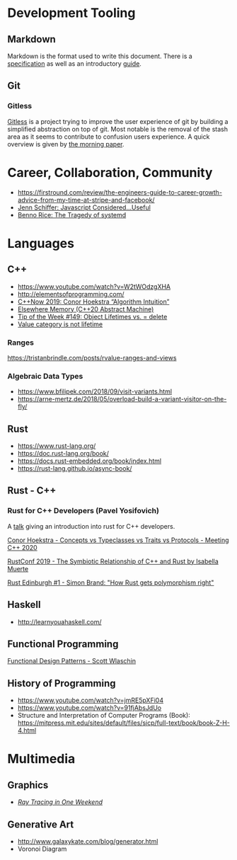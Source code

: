 # Development Tooling
## Markdown
Markdown is the format used to write this document. There is a [specification][1] as well as an introductory [guide][2].

[1]: https://spec.commonmark.org/
[2]: https://www.markdownguide.org/

## Git
### Gitless
[Gitless][3] is a project trying to improve the user experience of git by building a simplified abstraction on top of git. Most notable is the removal of the stash area as it seems to contribute to confusion users experience. A quick overview is given by [the morning paper][4].

[3]: https://gitless.com/
[4]: https://blog.acolyer.org/2016/10/24/whats-wrong-with-git-a-conceptual-design-analysis/


# Career, Collaboration, Community
- https://firstround.com/review/the-engineers-guide-to-career-growth-advice-from-my-time-at-stripe-and-facebook/
- [Jenn Schiffer: Javascript Considered...Useful](https://www.youtube.com/watch?v=ylF7ZR-b7Rk)
- [Benno Rice: The Tragedy of systemd](https://www.youtube.com/watch?v=o_AIw9bGogo)


# Languages
## C++
- https://www.youtube.com/watch?v=W2tWOdzgXHA
- http://elementsofprogramming.com/
- [C++Now 2019: Conor Hoekstra “Algorithm Intuition”](https://www.youtube.com/watch?v=48gV1SNm3WA)
- [Elsewhere Memory (C++20 Abstract Machine)](https://www.youtube.com/watch?v=Djw6aY0VhwI)
- [Tip of the Week #149: Object Lifetimes vs. = delete](https://abseil.io/tips/149)
- [Value category is not lifetime](https://quuxplusone.github.io/blog/2019/03/11/value-category-is-not-lifetime/)

### Ranges
https://tristanbrindle.com/posts/rvalue-ranges-and-views

### Algebraic Data Types
- https://www.bfilipek.com/2018/09/visit-variants.html
- https://arne-mertz.de/2018/05/overload-build-a-variant-visitor-on-the-fly/


## Rust
- https://www.rust-lang.org/
- https://doc.rust-lang.org/book/
- https://docs.rust-embedded.org/book/index.html
- https://rust-lang.github.io/async-book/

## Rust - C++
### Rust for C++ Developers (Pavel Yosifovich)
A [talk](https://www.youtube.com/watch?v=k7nAtrwPhR8) giving an introduction into rust for C++ developers.

[Conor Hoekstra - Concepts vs Typeclasses vs Traits vs Protocols - Meeting C++ 2020](https://www.youtube.com/watch?v=Qh7QdG5RK9E)

[RustConf 2019 - The Symbiotic Relationship of C++ and Rust by Isabella Muerte](https://www.youtube.com/watch?v=YZomx3Jt4Xs)

[Rust Edinburgh #1 - Simon Brand: "How Rust gets polymorphism right"](https://www.youtube.com/watch?v=VSlBhAOLtFA)

## Haskell
- http://learnyouahaskell.com/

## Functional Programming
[Functional Design Patterns - Scott Wlaschin](https://www.youtube.com/watch?v=srQt1NAHYC0)

## History of Programming
- https://www.youtube.com/watch?v=jmRE5pXFi04
- https://www.youtube.com/watch?v=91fjAbsJdUo
- Structure and Interpretation of Computer Programs (Book): https://mitpress.mit.edu/sites/default/files/sicp/full-text/book/book-Z-H-4.html


# Multimedia
## Graphics
- [_Ray Tracing in One Weekend_](https://raytracing.github.io/books/RayTracingInOneWeekend.html)

## Generative Art
- http://www.galaxykate.com/blog/generator.html
- Voronoi Diagram